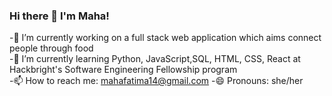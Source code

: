 ### Hi there 👋 I'm Maha!



  -🔭 I’m currently working on a full stack web application which aims connect people through food <br>
  -🌱 I’m currently learning Python, JavaScript,SQL, HTML, CSS, React at Hackbright's Software Engineering Fellowship program <br>
  -📫 How to reach me: mahafatima14@gmail.com
  -😄 Pronouns: she/her


